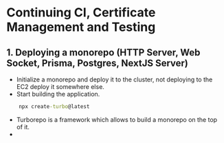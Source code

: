# Continuing CI, Certificate Management and Testing

## 1. Deploying a monorepo (HTTP Server, Web Socket, Prisma, Postgres, NextJS Server)
- Initialize a monorepo and deploy it to the cluster, not deploying to the EC2 deploy it somewhere else.
- Start building the application.
```cmd
    npx create-turbo@latest
```
- Turborepo is a framework which allows to build a monorepo on the top of it.
- 
